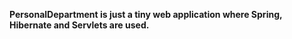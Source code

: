 <b>PersonalDepartment is just a tiny web application where Spring, Hibernate and Servlets are used.</b>